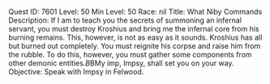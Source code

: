 Quest ID: 7601
Level: 50
Min Level: 50
Race: nil
Title: What Niby Commands
Description: If I am to teach you the secrets of summoning an infernal servant, you must destroy Kroshius and bring me the infernal core from his burning remains. This, however, is not as easy as it sounds. Kroshius has all but burned out completely. You must reignite his corpse and raise him from the rubble. To do this, however, you must gather some components from other demonic entities.$B$BMy imp, Impsy, shall set you on your way.
Objective: Speak with Impsy in Felwood.
